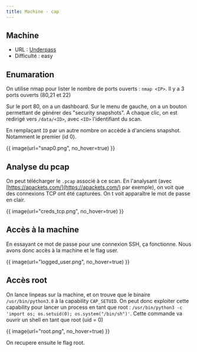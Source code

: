 ```yaml
---
title: Machine - cap
---
```


## Machine
+ URL : [Underpass](https://app.hackthebox.com/machines/cap)
+ Difficulté : easy

## Enumaration
On utilise nmap pour lister le nombre de ports ouverts : `nmap <IP>`. Il y a 3 ports ouverts (80,21 et 22)

Sur le port 80, on a un dashboard. Sur le menu de gauche, on a un bouton permettant de générer des "security snapshots". A chaque clic, on est redirigé vers `/data/<ID>`, avec `<ID>` l'identifiant du scan.

En remplaçant `ID` par un autre nombre on accède à d'anciens snapshot. Notamment le premier (id 0).

{{ image(url="snap0.png", no_hover=true) }}

## Analyse du pcap

On peut télécharger le `.pcap` associé à ce scan. En l'analysant (avec [https://apackets.com/](https://apackets.com/) par exemple), on voit que des connexions TCP ont été capturées. On t voit apparaître le mot de passe en clair.

{{ image(url="creds_tcp.png", no_hover=true) }}


## Accès à la machine

En essayant ce mot de passe pour une connexion SSH, ça fonctionne. Nous avons donc accès à la machine et le flag user.

{{ image(url="logged_user.png", no_hover=true) }}

## Accès root

On lance linpeas sur la machine, et on trouve que le binaire `/usr/bin/python3.8` à la capability `CAP_SETUID`. On peut donc exploiter cette capability pour lancer un process en tant que root : `/usr/bin/python3 -c 'import os; os.setuid(0); os.system("/bin/sh")'`. Cette commande va ouvrir un shell en tant que root (uid = 0)

{{ image(url="root.png", no_hover=true) }}

On recupere ensuite le flag root.